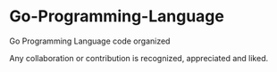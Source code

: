 # Go-Programming-Language
Go Programming Language code organized

Any collaboration or contribution is recognized, appreciated and liked.
